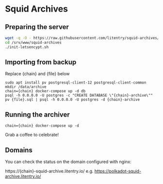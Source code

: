 # Squid Archives

## Preparing the server

```sh
wget -q -O - https://raw.githubusercontent.com/litentry/squid-archives/main/init.sh | bash
cd /srv/www/squid-archives
./init-letsencypt.sh
```

## Importing from backup

Replace {chain} and {file} below
```shell script
sudo apt install pv postgresql-client-12 postgresql-client-common
mkdir /data/archive
chain={chain} docker-compose up -d db
psql -h 0.0.0.0 -U postgres -c "CREATE DATABASE \"{chain}-archive\""
pv {file}.sql | psql -h 0.0.0.0 -U postgres -d {chain}-archive
```

## Running the archiver

```shell script
chain={chain} docker-compose up -d
```
Grab a coffee to celebrate! 

## Domains

You can check the status on the domain configured with nginx:

https://{chain}-squid-archive.litentry.io/ e.g. https://polkadot-squid-archive.litentry.io/


